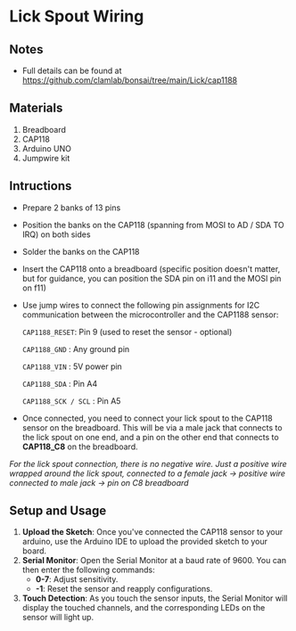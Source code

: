 # Lick Spout Wiring

## Notes 
- Full details can be found at https://github.com/clamlab/bonsai/tree/main/Lick/cap1188

## Materials 
1. Breadboard
2. CAP118
3. Arduino UNO
4. Jumpwire kit

## Intructions
- Prepare 2 banks of 13 pins
- Position the banks on the CAP118 (spanning from MOSI to AD / SDA TO IRQ) on both sides
- Solder the banks on the CAP118
- Insert the CAP118 onto a breadboard (specific position doesn't matter, but for guidance, you can position the SDA pin on i11 and the MOSI pin on f11)
- Use jump wires to connect the following pin assignments for I2C communication between the microcontroller and the CAP1188 sensor:

  `CAP1188_RESET`: Pin 9 (used to reset the sensor - optional)
  
  `CAP1188_GND` : Any ground pin
  
  `CAP1188_VIN` : 5V power pin
  
  `CAP1188_SDA` : Pin A4
  
  `CAP1188_SCK / SCL` : Pin A5

- Once connected, you need to connect your lick spout to the CAP118 sensor on the breadboard. This will be via a male jack that connects to the lick spout on one end, and a pin on the other end that connects to **CAP118_C8** on the breadboard.

*For the lick spout connection, there is no negative wire. Just a positive wire wrapped around the lick spout, connected to a female jack -> positive wire connected to male jack -> pin on C8 breadboard*

## Setup and Usage

1. **Upload the Sketch**: Once you've connected the CAP118 sensor to your arduino, use the Arduino IDE to upload the provided sketch to your board.
2. **Serial Monitor**: Open the Serial Monitor at a baud rate of 9600. You can then enter the following commands:
   - **0-7**: Adjust sensitivity.
   - **-1**: Reset the sensor and reapply configurations.
3. **Touch Detection**: As you touch the sensor inputs, the Serial Monitor will display the touched channels, and the corresponding LEDs on the sensor will light up.
